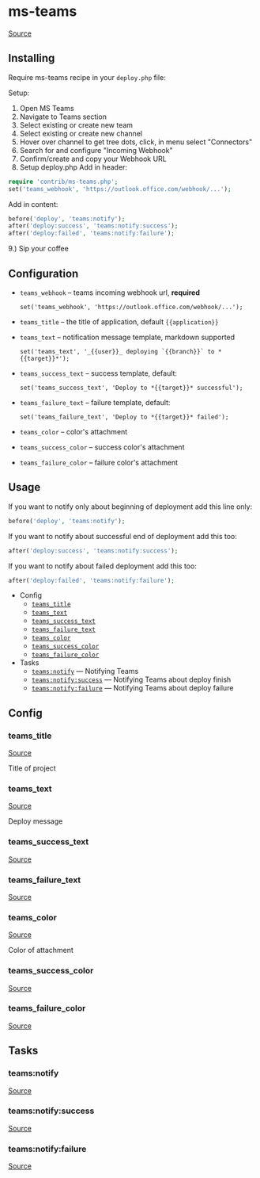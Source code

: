 <!-- DO NOT EDIT THIS FILE! -->
<!-- Instead edit contrib/ms-teams.php -->
<!-- Then run bin/docgen -->

# ms-teams

[Source](/contrib/ms-teams.php)


## Installing

Require ms-teams recipe in your `deploy.php` file:

Setup:
1. Open MS Teams
2. Navigate to Teams section
3. Select existing or create new team
4. Select existing or create new channel
5. Hover over channel to get tree dots, click, in menu select "Connectors"
6. Search for and configure "Incoming Webhook"
7. Confirm/create and copy your Webhook URL
8. Setup deploy.php
    Add in header:
```php
require 'contrib/ms-teams.php';
set('teams_webhook', 'https://outlook.office.com/webhook/...');
```
Add in content:
```php
before('deploy', 'teams:notify');
after('deploy:success', 'teams:notify:success');
after('deploy:failed', 'teams:notify:failure');
```
9.) Sip your coffee

## Configuration

- `teams_webhook` – teams incoming webhook url, **required**
  ```
  set('teams_webhook', 'https://outlook.office.com/webhook/...');
  ```
- `teams_title` – the title of application, default `{{application}}`
- `teams_text` – notification message template, markdown supported
  ```
  set('teams_text', '_{{user}}_ deploying `{{branch}}` to *{{target}}*');
  ```
- `teams_success_text` – success template, default:
  ```
  set('teams_success_text', 'Deploy to *{{target}}* successful');
  ```
- `teams_failure_text` – failure template, default:
  ```
  set('teams_failure_text', 'Deploy to *{{target}}* failed');
  ```

- `teams_color` – color's attachment
- `teams_success_color` – success color's attachment
- `teams_failure_color` – failure color's attachment

## Usage

If you want to notify only about beginning of deployment add this line only:

```php
before('deploy', 'teams:notify');
```

If you want to notify about successful end of deployment add this too:

```php
after('deploy:success', 'teams:notify:success');
```

If you want to notify about failed deployment add this too:

```php
after('deploy:failed', 'teams:notify:failure');
```


* Config
  * [`teams_title`](#teams_title)
  * [`teams_text`](#teams_text)
  * [`teams_success_text`](#teams_success_text)
  * [`teams_failure_text`](#teams_failure_text)
  * [`teams_color`](#teams_color)
  * [`teams_success_color`](#teams_success_color)
  * [`teams_failure_color`](#teams_failure_color)
* Tasks
  * [`teams:notify`](#teamsnotify) — Notifying Teams
  * [`teams:notify:success`](#teamsnotifysuccess) — Notifying Teams about deploy finish
  * [`teams:notify:failure`](#teamsnotifyfailure) — Notifying Teams about deploy failure

## Config
### teams_title
[Source](https://github.com/deployphp/deployer/search?q=teams_title+in%3Afile+language%3Aphp+path%3Acontrib+filename%3Ams-teams.php)

Title of project

### teams_text
[Source](https://github.com/deployphp/deployer/search?q=teams_text+in%3Afile+language%3Aphp+path%3Acontrib+filename%3Ams-teams.php)

Deploy message

### teams_success_text
[Source](https://github.com/deployphp/deployer/search?q=teams_success_text+in%3Afile+language%3Aphp+path%3Acontrib+filename%3Ams-teams.php)



### teams_failure_text
[Source](https://github.com/deployphp/deployer/search?q=teams_failure_text+in%3Afile+language%3Aphp+path%3Acontrib+filename%3Ams-teams.php)



### teams_color
[Source](https://github.com/deployphp/deployer/search?q=teams_color+in%3Afile+language%3Aphp+path%3Acontrib+filename%3Ams-teams.php)

Color of attachment

### teams_success_color
[Source](https://github.com/deployphp/deployer/search?q=teams_success_color+in%3Afile+language%3Aphp+path%3Acontrib+filename%3Ams-teams.php)



### teams_failure_color
[Source](https://github.com/deployphp/deployer/search?q=teams_failure_color+in%3Afile+language%3Aphp+path%3Acontrib+filename%3Ams-teams.php)




## Tasks
### teams:notify
[Source](https://github.com/deployphp/deployer/search?q=teams%3Anotify+in%3Afile+language%3Aphp+path%3Acontrib+filename%3Ams-teams.php)



### teams:notify:success
[Source](https://github.com/deployphp/deployer/search?q=teams%3Anotify%3Asuccess+in%3Afile+language%3Aphp+path%3Acontrib+filename%3Ams-teams.php)



### teams:notify:failure
[Source](https://github.com/deployphp/deployer/search?q=teams%3Anotify%3Afailure+in%3Afile+language%3Aphp+path%3Acontrib+filename%3Ams-teams.php)



